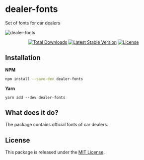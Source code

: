 # dealer-fonts

Set of fonts for car dealers

![dealer-fonts](https://user-images.githubusercontent.com/10347617/43892308-45fc1eb8-9bd4-11e8-8659-6ae4301658cd.png)

<p align="center">
    <a href="https://www.npmjs.com/package/dealer-fonts"><img src="https://img.shields.io/npm/dt/dealer-fonts.svg?style=flat-square" alt="Total Downloads" /></a>
    <a href="https://www.npmjs.com/package/dealer-fonts"><img src="https://img.shields.io/npm/v/dealer-fonts.svg?style=flat-square" alt="Latest Stable Version" /></a>
    <a href="LICENSE"><img src="https://img.shields.io/npm/l/dealer-fonts.svg?style=flat-square" alt="License" /></a>
</p>

## Installation

**NPM**
```bash
npm install --save-dev dealer-fonts
```

**Yarn**
```
yarn add --dev dealer-fonts
```


## What does it do?

The package contains official fonts of car dealers.


## License

This package is released under the [MIT License](LICENSE).
